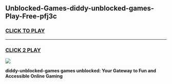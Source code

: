 
## Unblocked-Games-diddy-unblocked-games-Play-Free-pfj3c
<h3>
<a href="https://premium76.site?title=diddy-unblocked-games&ref=20A">CLICK TO PLAY</a></h3>
<hr>

<h3>
<a href="https://premium76.site?title=diddy-unblocked-games&ref=20A">CLICK 2 PLAY</a>
  
</h3>

<a href="https://premium76.site?title=diddy-unblocked-games&ref=20A"><img src="https://clearcache.store/games.png"></a>


**diddy-unblocked-games games unblocked: Your Gateway to Fun and Accessible Online Gaming**
